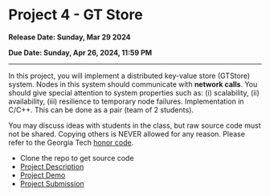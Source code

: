 # Project 4 - GT Store

**Release Date: Sunday, Mar 29 2024**

**Due Date: Sunday, Apr 26, 2024, 11:59 PM**

---

In this project, you will implement a distributed key-value store (GTStore) system.
Nodes in this system should communicate with **network calls**.
You should give special attention to system properties such as: (i) scalability, (ii) availability, (iii) resilience to temporary node failures.
Implementation in C/C++. This can be done as a pair (team of 2 students).

You may discuss ideas with students in the class, but raw source code must not be shared.
Copying others is NEVER allowed for any reason.
Please refer to the Georgia Tech [honor code](http://www.honor.gatech.edu/).

* Clone the repo to get source code
* [Project Description](./doc/project_4_description.md)
* [Project Demo](./doc/project_4_test_report.md)
* [Project Submission](./doc/project_4_submission.md)
